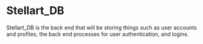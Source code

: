 # Stellart_DB


Stellart_DB is the back end that will be storing things such as user accounts and profiles, the back end processes for user authentication, and logins. 

